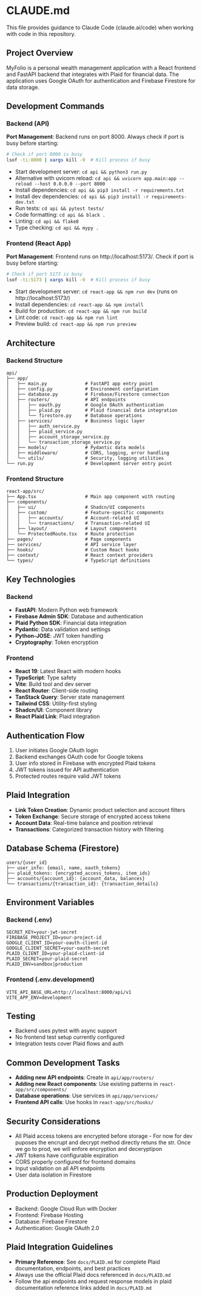 # CLAUDE.md

This file provides guidance to Claude Code (claude.ai/code) when working with code in this repository.

## Project Overview

MyFolio is a personal wealth management application with a React frontend and FastAPI backend that integrates with Plaid for financial data. The application uses Google OAuth for authentication and Firebase Firestore for data storage.

## Development Commands

### Backend (API)

**Port Management**: Backend runs on port 8000. Always check if port is busy before starting:

```bash
# Check if port 8000 is busy
lsof -ti:8000 | xargs kill -9  # Kill process if busy
```

- Start development server: `cd api && python3 run.py`
- Alternative with uvicorn reload: `cd api && uvicorn app.main:app --reload --host 0.0.0.0 --port 8000`
- Install dependencies: `cd api && pip3 install -r requirements.txt`
- Install dev dependencies: `cd api && pip3 install -r requirements-dev.txt`
- Run tests: `cd api && pytest tests/`
- Code formatting: `cd api && black .`
- Linting: `cd api && flake8`
- Type checking: `cd api && mypy .`

### Frontend (React App)

**Port Management**: Frontend runs on http://localhost:5173/. Check if port is busy before starting:

```bash
# Check if port 5173 is busy
lsof -ti:5173 | xargs kill -9  # Kill process if busy
```

- Start development server: `cd react-app && npm run dev` (runs on http://localhost:5173/)
- Install dependencies: `cd react-app && npm install`
- Build for production: `cd react-app && npm run build`
- Lint code: `cd react-app && npm run lint`
- Preview build: `cd react-app && npm run preview`

## Architecture

### Backend Structure

```
api/
├── app/
│   ├── main.py              # FastAPI app entry point
│   ├── config.py            # Environment configuration
│   ├── database.py          # Firebase/Firestore connection
│   ├── routers/             # API endpoints
│   │   ├── oauth.py         # Google OAuth authentication
│   │   ├── plaid.py         # Plaid financial data integration
│   │   └── firestore.py     # Database operations
│   ├── services/            # Business logic layer
│   │   ├── auth_service.py
│   │   ├── plaid_service.py
│   │   ├── account_storage_service.py
│   │   └── transaction_storage_service.py
│   ├── models/              # Pydantic data models
│   ├── middleware/          # CORS, logging, error handling
│   └── utils/               # Security, logging utilities
└── run.py                   # Development server entry point
```

### Frontend Structure

```
react-app/src/
├── App.tsx                  # Main app component with routing
├── components/
│   ├── ui/                  # Shadcn/UI components
│   ├── custom/              # Feature-specific components
│   │   ├── accounts/        # Account-related UI
│   │   └── transactions/    # Transaction-related UI
│   ├── layout/              # Layout components
│   └── ProtectedRoute.tsx   # Route protection
├── pages/                   # Page components
├── services/                # API service layer
├── hooks/                   # Custom React hooks
├── context/                 # React context providers
└── types/                   # TypeScript definitions
```

## Key Technologies

### Backend

- **FastAPI**: Modern Python web framework
- **Firebase Admin SDK**: Database and authentication
- **Plaid Python SDK**: Financial data integration
- **Pydantic**: Data validation and settings
- **Python-JOSE**: JWT token handling
- **Cryptography**: Token encryption

### Frontend

- **React 19**: Latest React with modern hooks
- **TypeScript**: Type safety
- **Vite**: Build tool and dev server
- **React Router**: Client-side routing
- **TanStack Query**: Server state management
- **Tailwind CSS**: Utility-first styling
- **Shadcn/UI**: Component library
- **React Plaid Link**: Plaid integration

## Authentication Flow

1. User initiates Google OAuth login
2. Backend exchanges OAuth code for Google tokens
3. User info stored in Firebase with encrypted Plaid tokens
4. JWT tokens issued for API authentication
5. Protected routes require valid JWT tokens

## Plaid Integration

- **Link Token Creation**: Dynamic product selection and account filters
- **Token Exchange**: Secure storage of encrypted access tokens
- **Account Data**: Real-time balance and position retrieval
- **Transactions**: Categorized transaction history with filtering

## Database Schema (Firestore)

```
users/{user_id}
├── user_info: {email, name, oauth_tokens}
├── plaid_tokens: {encrypted_access_tokens, item_ids}
├── accounts/{account_id}: {account_data, balances}
└── transactions/{transaction_id}: {transaction_details}
```

## Environment Variables

### Backend (.env)

```
SECRET_KEY=your-jwt-secret
FIREBASE_PROJECT_ID=your-project-id
GOOGLE_CLIENT_ID=your-oauth-client-id
GOOGLE_CLIENT_SECRET=your-oauth-secret
PLAID_CLIENT_ID=your-plaid-client-id
PLAID_SECRET=your-plaid-secret
PLAID_ENV=sandbox|production
```

### Frontend (.env.development)

```
VITE_API_BASE_URL=http://localhost:8000/api/v1
VITE_APP_ENV=development
```

## Testing

- Backend uses pytest with async support
- No frontend test setup currently configured
- Integration tests cover Plaid flows and auth

## Common Development Tasks

- **Adding new API endpoints**: Create in `api/app/routers/`
- **Adding new React components**: Use existing patterns in `react-app/src/components/`
- **Database operations**: Use services in `api/app/services/`
- **Frontend API calls**: Use hooks in `react-app/src/hooks/`

## Security Considerations

- All Plaid access tokens are encrypted before storage - For now for dev puposes the encrupt and decrypt method directly retuns the str. Once we go to prod, we will enfore encryption and deceryptipon
- JWT tokens have configurable expiration
- CORS properly configured for frontend domains
- Input validation on all API endpoints
- User data isolation in Firestore

## Production Deployment

- Backend: Google Cloud Run with Docker
- Frontend: Firebase Hosting
- Database: Firebase Firestore
- Authentication: Google OAuth 2.0

## Plaid Integration Guidelines

- **Primary Reference**: See `docs/PLAID.md` for complete Plaid documentation, endpoints, and best practices
- Always use the official Plaid docs referenced in `docs/PLAID.md`
- Follow the api endpoints and request response models in plaid documentation reference links added in `docs/PLAID.md`
